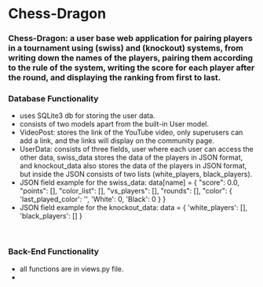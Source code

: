 # Chess-Dragon

### **Chess-Dragon**: a user base web application for pairing players in a tournament using (swiss) and (knockout) systems, from writing down the names of the players, pairing them according to the rule of the system, writing the score for each player after the round, and displaying the ranking from first to last.

### Database Functionality
* uses SQLite3 db for storing the user data.
* consists of two models apart from the built-in User model.
* VideoPost: stores the link of the YouTube video, only superusers can add a link, and the links will display on the community page.
* UserData: consists of three fields, user where each user can access the other data, swiss_data stores the data of the players in JSON format, and knockout_data also stores the data of the players in JSON format, but inside the JSON consists of two lists (white_players, black_players).
* JSON field example for the swiss_data:
data[name] = {
    "score": 0.0,
    "points": [],
    "color_list": [],
    "vs_players": [],
    "rounds": [],
    "color": {
        'last_played_color': '',
        'White': 0,
        'Black': 0
    }
} 
* JSON field example for the knockout_data: 
data = {
    'white_players': [],
    'black_players': []
}

<br>

### Back-End Functionality
* all functions are in views.py file.
* 


